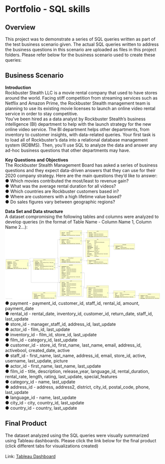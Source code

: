 # Portfolio - SQL skills
## Overview
This project was to demonstrate a series of SQL queries written as part of the test business scenario given. The actual SQL queries written to address the business questions in this scenario are uploaded as files in this project folders. Please refer below for the business scenario used to create these queries:

## Business Scenario
**Introduction**<br>
Rockbuster Stealth LLC is a movie rental company that used to have stores around the world. Facing stiff competition from streaming services such as Netflix and Amazon Prime, the Rockbuster Stealth management team is planning to use its existing movie licenses to launch an online video rental service in order to stay competitive. <br>
You’ve been hired as a data analyst by Rockbuster Stealth’s business intelligence (BI) department to help with the launch strategy for the new online video service. The BI department helps other departments, from inventory to customer insights, with data-related queries. Your first task is to load all of Rockbuster’s data into a relational database management system (RDBMS). Then, you’ll use SQL to analyze the data and answer any ad-hoc business questions that other departments may have.

**Key Questions and Objectives**<br>
The Rockbuster Stealth Management Board has asked a series of business questions and they expect data-driven answers that they can use for their 2020 company strategy. Here are the main questions they’d like to answer:<br>
● Which movies contributed the most/least to revenue gain?<br>
● What was the average rental duration for all videos?<br>
● Which countries are Rockbuster customers based in?<br>
● Where are customers with a high lifetime value based?<br>
● Do sales figures vary between geographic regions?<br>

**Data Set and Data structure**<br>
A dataset compromising the following tables and columns were analyzed to develop queries (in the format of Table Name - Column Name 1, Column Name 2...):<br>
![Rockbuster Dataset Entity Relationship Diagram](Rockbuster_ERD.png)<br>
● payment - payment_id, customer_id, staff_id, rental_id, amount, payment_date<br>
● rental_id - rental_date, inventory_id, customer_id, return_date, staff_id, last_update<br>
● store_id - manager_staff_id, address_id, last_update<br>
● actor_id - film_id, last_update<br>
● inventory_id - film_id, store_id, last_update<br>
● film_id - category_id, last_update<br>
● customer_id - store_id, first_name, last_name, email, address_id, activebool, created_date, active<br>
● staff_id - first_name, last_name, address_id, email, store_id, active, username, last_update, picture<br>
● actor_id - first_name, last_name, last_update<br>
● film_id - title, description, release_year, language_id, rental_duration, rental_rate, length, rating, last_update, special_features<br>
● category_id - name, last_update<br>
● address_id - address, address2, district, city_id, postal_code, phone, last_update<br>
● language_id - name, last_update<br>
● city_id - city, country_id, last_update<br>
● country_id - country, last_update<br>

## Final Product
The dataset analyzed using the SQL queries were visually summarized using Tableau dashboards. Please click the link below for the final product (click different tabs for visualizations created)<br><br>
Link: [Tableau Dashboard](https://public.tableau.com/views/CF_DI_E310_1/Customer_Base?:language=en-US&:display_count=n&:origin=viz_share_link)
